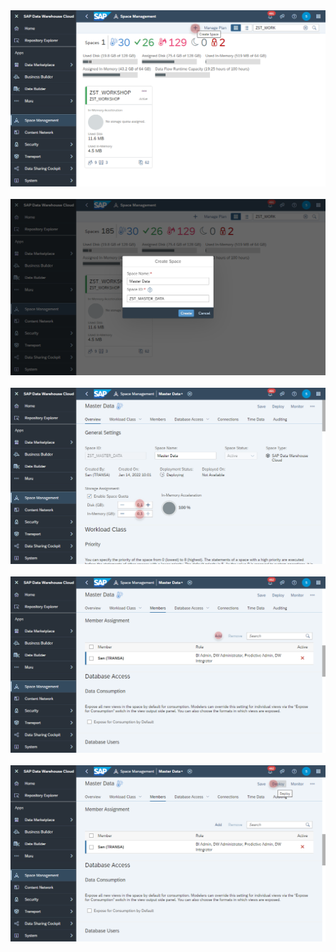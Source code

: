 <br><br>![](../images/create_space_01.png)
<br><br>![](../images/create_space_02.png)
<br><br>![](../images/create_space_03.png)
<br><br>![](../images/create_space_04.png)
<br><br>![](../images/create_space_05.png)
